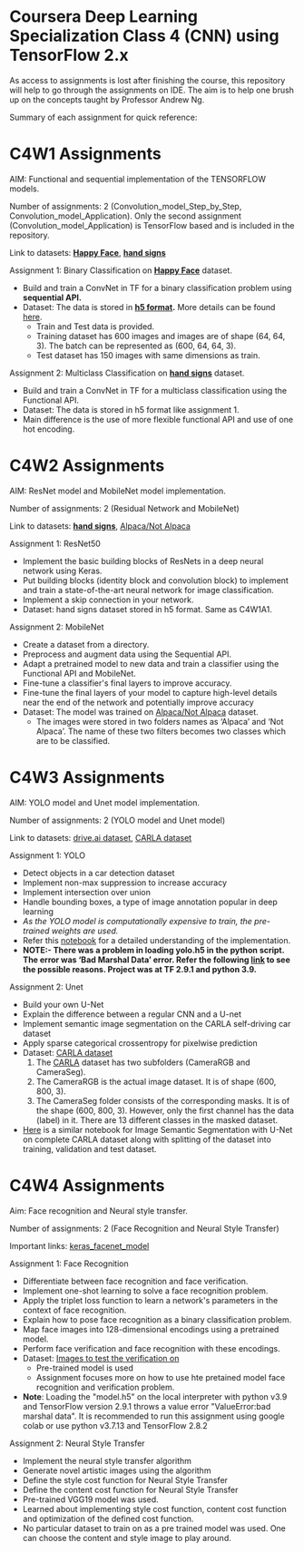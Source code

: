 # Coursera Deep Learning Specialization Class 4 (CNN) using TensorFlow 2.x
As access to assignments is lost after finishing the course, this repository will help to go through the assignments on IDE. The aim is to help one brush up on the concepts taught by Professor Andrew Ng.

Summary of each assignment for quick reference:

# C4W1 Assignments

AIM: Functional and sequential implementation of the TENSORFLOW models.

Number of assignments: 2 (Convolution_model_Step_by_Step, Convolution_model_Application). Only the second assignment (Convolution_model_Application) is TensorFlow based and is included in the repository. 

Link to datasets: **[Happy Face](https://www.kaggle.com/datasets/iarunava/happy-house-dataset)**, **[hand signs](https://github.com/kp3393/coursera-deep-learning-specialization/tree/master/C4%20-%20Convolutional%20Neural%20Networks/Week%201/datasets)**

Assignment 1: Binary Classification on **[Happy Face](https://www.kaggle.com/datasets/iarunava/happy-house-dataset)** dataset. 

- Build and train a ConvNet in TF for a binary classification problem using **sequential API.**
- Dataset: The data is stored in **[h5 format](https://docs.h5py.org/en/stable/).** More details can be found [here](https://docs.h5py.org/en/stable/quick.html).
    - Train and Test data is provided.
    - Training dataset has 600 images and images are of shape (64, 64, 3). The batch can be represented as (600, 64, 64, 3).
    - Test dataset has 150 images with same dimensions as train.

Assignment 2: Multiclass Classification on  **[hand signs](https://github.com/kp3393/coursera-deep-learning-specialization/tree/master/C4%20-%20Convolutional%20Neural%20Networks/Week%201/datasets)** dataset.

- Build and train a ConvNet in TF for a multiclass classification using the Functional API.
- Dataset: The data is stored in h5 format like assignment 1.
- Main difference is the use of more flexible functional API and use of one hot encoding.

# C4W2 Assignments

AIM: ResNet model and MobileNet model implementation.

Number of assignments: 2 (Residual Network and MobileNet) 

Link to datasets: **[hand signs](https://github.com/kp3393/coursera-deep-learning-specialization/tree/master/C4%20-%20Convolutional%20Neural%20Networks/Week%201/datasets)**, [Alpaca/Not Alpaca](https://www.kaggle.com/datasets/sid4sal/alpaca-dataset-small)

Assignment 1: ResNet50

- Implement the basic building blocks of ResNets in a deep neural network using Keras.
- Put building blocks (identity block and convolution block) to implement and train a state-of-the-art neural network for image classification.
- Implement a skip connection in your network.
- Dataset: hand signs dataset stored in h5 format. Same as C4W1A1.

Assignment 2: MobileNet

- Create a dataset from a directory.
- Preprocess and augment data using the Sequential API.
- Adapt a pretrained model to new data and train a classifier using the Functional API and MobileNet.
- Fine-tune a classifier's final layers to improve accuracy.
- Fine-tune the final layers of your model to capture high-level details near the end of the network and potentially improve accuracy
- Dataset: The model was trained on [Alpaca/Not Alpaca](https://www.kaggle.com/datasets/sid4sal/alpaca-dataset-small) dataset.
    - The images were stored in two folders names as ‘Alpaca’ and ‘Not Alpaca’. The name of these two filters becomes two classes which are to be classified.

# C4W3 Assignments

AIM: YOLO model and Unet model implementation.

Number of assignments: 2 (YOLO model and Unet model) 

Link to datasets: [drive.ai dataset](https://github.com/kp3393/coursera-deep-learning-specialization/tree/master/C4%20-%20Convolutional%20Neural%20Networks/Week%203/Car%20detection%20for%20Autonomous%20Driving/images), [CARLA dataset](https://github.com/ongchinkiat/LyftPerceptionChallenge/releases/download/v0.1/carla-capture-20180513A.zip)

Assignment 1: YOLO

- Detect objects in a car detection dataset
- Implement non-max suppression to increase accuracy
- Implement intersection over union
- Handle bounding boxes, a type of image annotation popular in deep learning
- *As the YOLO model is computationally expensive to train, the pre-trained weights are used.*
- Refer this [notebook](https://github.com/kp3393/coursera-deep-learning-specialization/blob/master/C4%20-%20Convolutional%20Neural%20Networks/Week%203/Car%20detection%20for%20Autonomous%20Driving/Autonomous_driving_application_Car_detection.ipynb) for a detailed understanding of the implementation.
- **NOTE:- There was a problem in loading yolo.h5 in the python script. The error was ‘Bad Marshal Data’ error. Refer the following [link](https://stackoverflow.com/questions/63484172/tensorflow-load-data-bad-marshal-data) to see the possible reasons. Project was at TF 2.9.1 and python 3.9.**

Assignment 2: Unet

- Build your own U-Net
- Explain the difference between a regular CNN and a U-net
- Implement semantic image segmentation on the CARLA self-driving car dataset
- Apply sparse categorical crossentropy for pixelwise prediction
- Dataset: [CARLA dataset](https://github.com/ongchinkiat/LyftPerceptionChallenge/releases/download/v0.1/carla-capture-20180513A.zip)
    1. The [CARLA](https://github.com/ongchinkiat/LyftPerceptionChallenge/releases/download/v0.1/carla-capture-20180513A.zip) dataset has two subfolders (CameraRGB and CameraSeg). 
    2. The CameraRGB is the actual image dataset. It is of shape (600, 800, 3).
    3. The CameraSeg folder consists of the corresponding masks. It is of the shape (600, 800, 3). However, only the first channel has the data (label) in it. There are 13 different classes in the masked dataset.
- [Here](https://www.kaggle.com/code/oluwatobiojekanmi/carla-image-semantic-segmentation-with-u-net/notebook) is a similar notebook for Image Semantic Segmentation with U-Net on complete CARLA dataset along with splitting of the dataset into training, validation and test dataset.

# C4W4 Assignments

Aim: Face recognition and Neural style transfer.

Number of assignments: 2 (Face Recognition and Neural Style Transfer)

Important links: [keras_facenet_model](https://drive.google.com/drive/folders/1pwQ3H4aJ8a6yyJHZkTwtjcL4wYWQb7bn)

Assignment 1: Face Recognition

- Differentiate between face recognition and face verification.
- Implement one-shot learning to solve a face recognition problem.
- Apply the triplet loss function to learn a network's parameters in the context of face recognition.
- Explain how to pose face recognition as a binary classification problem.
- Map face images into 128-dimensional encodings using a pretrained model.
- Perform face verification and face recognition with these encodings.
- Dataset: [Images to test the verification on](https://github.com/kp3393/coursera-deep-learning-specialization/tree/master/C4%20-%20Convolutional%20Neural%20Networks/Week%204/Face%20Recognition/images)
  - Pre-trained model is used
  - Assignment focuses more on how to use hte pretained model face recognition and verification problem.
- **Note**: Loading the "model.h5" on the local interpreter with python v3.9 and TensorFlow version 2.9.1 throws a value error "ValueError:bad marshal data".
It is recommended to run this assignment using google colab or use python v3.7.13 and TensorFlow 2.8.2

Assignment 2: Neural Style Transfer

- Implement the neural style transfer algorithm
- Generate novel artistic images using the algorithm
- Define the style cost function for Neural Style Transfer
- Define the content cost function for Neural Style Transfer
- Pre-trained VGG19 model was used.
- Learned about implementing style cost function, content cost function and optimization of the defined cost function.
- No particular dataset to train on as a pre trained model was used. One can choose the content and style image to play around.
